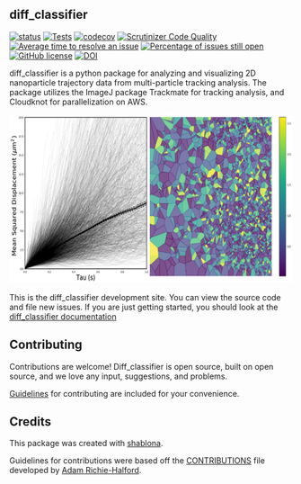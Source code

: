 ## diff_classifier
[![status](http://joss.theoj.org/papers/003901de75c26c1dd3f060043249bc4f/status.svg)](http://joss.theoj.org/papers/003901de75c26c1dd3f060043249bc4f)
[![Tests](https://github.com/Nance-Lab/diff_classifier/actions/workflows/python-package.yml/badge.svg?branch=master)](https://github.com/Nance-Lab/diff_classifier/actions/workflows/python-package.yml)
[![codecov](https://codecov.io/gh/Nance-Lab/diff_classifier/branch/master/graph/badge.svg?token=GKJQGMB080)](https://codecov.io/gh/Nance-Lab/diff_classifier)
[![Scrutinizer Code Quality](https://img.shields.io/scrutinizer/g/ccurtis7/diff_classifier.svg)](https://scrutinizer-ci.com/g/ccurtis7/diff_classifier/?branch=master)
[![Average time to resolve an issue](http://isitmaintained.com/badge/resolution/ccurtis7/diff_classifier.svg)](http://isitmaintained.com/project/ccurtis7/diff_classifier "Average time to resolve an issue")
[![Percentage of issues still open](http://isitmaintained.com/badge/open/ccurtis7/diff_classifier.svg)](http://isitmaintained.com/project/ccurtis7/diff_classifier "Percentage of issues still open")
[![GitHub license](
https://img.shields.io/github/license/ccurtis7/diff_classifier.svg)](https://github.com/ccurtis7/diff_classifier/blob/master/LICENSE)
[![DOI](https://zenodo.org/badge/116980257.svg)](https://zenodo.org/badge/latestdoi/116980257)


diff_classifier is a python package for analyzing and visualizing 2D
nanoparticle trajectory data from multi-particle tracking analysis.  The package
utilizes the ImageJ package Trackmate for tracking analysis, and Cloudknot for
parallelization on AWS.

<p align="center"><img src="doc/source/_static/summary.png"
alt="diff_classifier" height="300" title="diff_classifier"/></p>


This is the diff_classifier development site.  You can view the source code and
file new issues. If you are just getting started, you should look at the
[diff_classifier documentation](https://Nance-Lab.github.io/diff_classifier/)

## Contributing

Contributions are welcome! Diff_classifier is open source, built on open source,
and we love any input, suggestions, and problems.

[Guidelines](CONTRIBUTING.md) for contributing are included for your convenience.

## Credits

This package was created with [shablona](https://github.com/uwescience/shablona).

Guidelines for contributions were based off the
[CONTRIBUTIONS](https://github.com/richford/cloudknot/blob/master/CONTRIBUTING.md)
file developed by [Adam Richie-Halford](https://github.com/richford).
